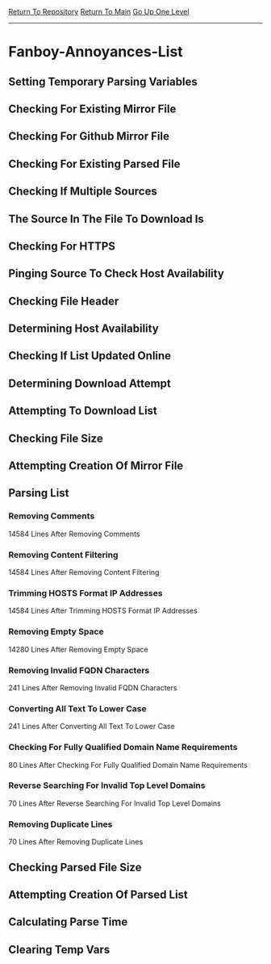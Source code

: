 [Return To Repository](https://github.com/deathbybandaid/piholeparser/)
[Return To Main](https://github.com/deathbybandaid/piholeparser/blob/master/RecentRunLogs/Mainlog.md)
[Go Up One Level](https://github.com/deathbybandaid/piholeparser/blob/master/RecentRunLogs/TopLevelScripts/30-Processing-External-Blacklists.md)
____________________________________
# Fanboy-Annoyances-List
## Setting Temporary Parsing Variables
## Checking For Existing Mirror File
## Checking For Github Mirror File
## Checking For Existing Parsed File
## Checking If Multiple Sources
## The Source In The File To Download Is
## Checking For HTTPS
## Pinging Source To Check Host Availability
## Checking File Header
## Determining Host Availability
## Checking If List Updated Online
## Determining Download Attempt
## Attempting To Download List
## Checking File Size
## Attempting Creation Of Mirror File
## Parsing List
### Removing Comments
14584 Lines After Removing Comments
### Removing Content Filtering
14584 Lines After Removing Content Filtering
### Trimming HOSTS Format IP Addresses
14584 Lines After Trimming HOSTS Format IP Addresses
### Removing Empty Space
14280 Lines After Removing Empty Space
### Removing Invalid FQDN Characters
241 Lines After Removing Invalid FQDN Characters
### Converting All Text To Lower Case
241 Lines After Converting All Text To Lower Case
### Checking For Fully Qualified Domain Name Requirements
80 Lines After Checking For Fully Qualified Domain Name Requirements
### Reverse Searching For Invalid Top Level Domains
70 Lines After Reverse Searching For Invalid Top Level Domains
### Removing Duplicate Lines
70 Lines After Removing Duplicate Lines
## Checking Parsed File Size
## Attempting Creation Of Parsed List
## Calculating Parse Time
## Clearing Temp Vars
